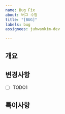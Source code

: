 ```yaml
---
name: Bug Fix
about: 버그 수정
title: "[BUG]"
labels: bug
assignees: juhwankim-dev

---
```


## 개요

## 변경사항
- [ ] TODO1

## 특이사항
